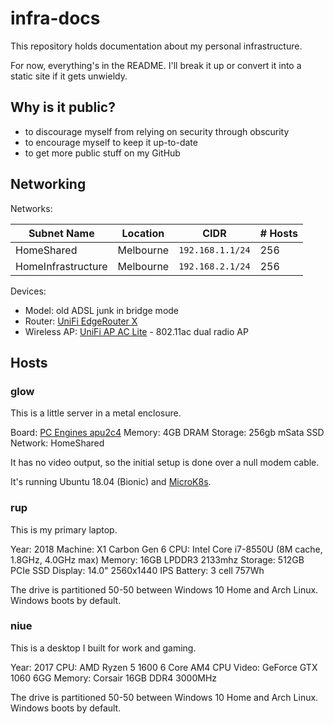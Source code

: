 # infra-docs

This repository holds documentation about my personal infrastructure.

For now, everything's in the README. I'll break it up or convert it into a
static site if it gets unwieldy.

## Why is it public?

* to discourage myself from relying on security through obscurity
* to encourage myself to keep it up-to-date
* to get more public stuff on my GitHub

## Networking

Networks:

| Subnet Name           | Location  | CIDR             | # Hosts |
| ----------------      | ----------| ---------------- | ------- |
| HomeShared            | Melbourne | `192.168.1.1/24` | 256     |
| HomeInfrastructure    | Melbourne | `192.168.2.1/24` | 256     |

Devices:

* Model: old ADSL junk in bridge mode
* Router: [UniFi EdgeRouter X](https://www.ui.com/edgemax/edgerouter-x/)
* Wireless AP: [UniFi AP AC Lite](https://www.ui.com/unifi/unifi-ap-ac-lite/) - 802.11ac dual radio AP

## Hosts

### glow

This is a little server in a metal enclosure.

Board: [PC Engines apu2c4](https://pcengines.ch/apu2c4.htm)
Memory: 4GB DRAM
Storage: 256gb mSata SSD
Network: HomeShared

It has no video output, so the initial setup is done over a null modem cable.

It's running Ubuntu 18.04 (Bionic) and [MicroK8s](https://microk8s.io/).

### rup

This is my primary laptop.

Year: 2018
Machine: X1 Carbon Gen 6
CPU: Intel Core i7-8550U (8M cache, 1.8GHz, 4.0GHz max)
Memory: 16GB LPDDR3 2133mhz
Storage: 512GB PCIe SSD
Display: 14.0" 2560x1440 IPS
Battery: 3 cell 757Wh

The drive is partitioned 50-50 between Windows 10 Home and Arch Linux. Windows
boots by default.

### niue

This is a desktop I built for work and gaming.

Year: 2017
CPU: AMD Ryzen 5 1600 6 Core AM4 CPU
Video: GeForce GTX 1060 6GG
Memory: Corsair 16GB DDR4 3000MHz

The drive is partitioned 50-50 between Windows 10 Home and Arch Linux. Windows
boots by default.
